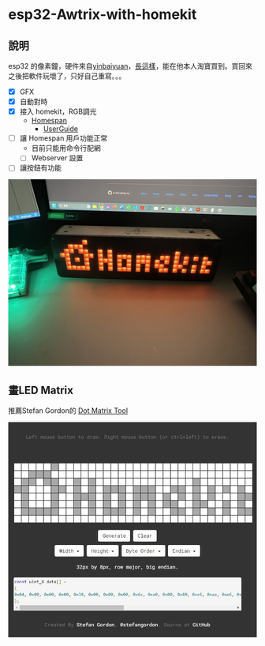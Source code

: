 # esp32-Awtrix-with-homekit
## 說明
esp32 的像素鐘，硬件來自[yinbaiyuan](https://github.com/yinbaiyuan)，[長這樣](https://www.youtube.com/watch?v=WN7-ERU2oeI&t=1s&ab_channel=%E5%88%9B%E5%AE%A2%E5%B0%B9%E7%99%BD%E7%8C%BF)，能在他本人淘寶買到。買回來之後把軟件玩壞了，只好自己重寫。。。


- [x] GFX
- [x] 自動對時
- [x] 接入 homekit，RGB調光
  - [Homespan](https://github.com/HomeSpan/HomeSpan) 
    - [UserGuide](https://github.com/HomeSpan/HomeSpan/blob/master/docs/UserGuide.md)
- [ ] 讓 Homespan 用戶功能正常
  - 目前只能用命令行配網
  - [ ] Webserver 設置
- [ ] 讓按鈕有功能

<div style="max-width:700px;">
<img alt="IMG_2805.JPG" src="https://github.com/hsiu-chan/esp32-Awtrix-with-homekit/blob/master/paste_src/IMG_2805.JPG?raw=true">
</div>

## 畫LED Matrix
推薦Stefan Gordon的 [Dot Matrix Tool](http://dotmatrixtool.com/#)

![](paste_src/2023-04-30-01-49-21.png)
